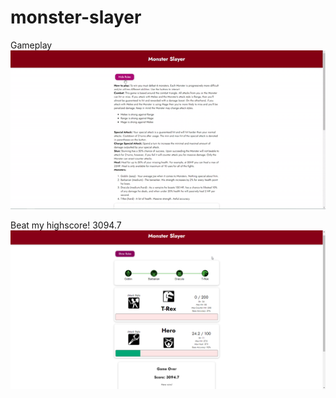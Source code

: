 # monster-slayer
Gameplay  
![gif](https://github.com/Jay-ArBrouillard/monster-slayer/blob/main/monster-slayer-demo.gif)

Beat my highscore! 3094.7  
![alt text](https://github.com/Jay-ArBrouillard/monster-slayer/blob/main/hiscore.png)
